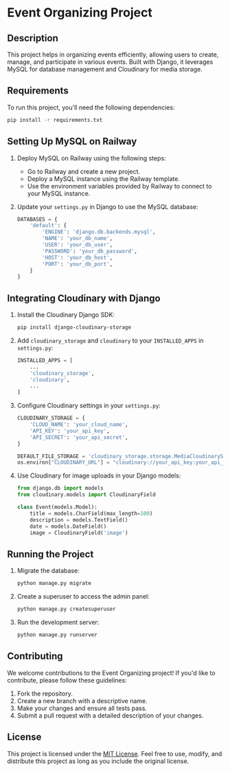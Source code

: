 # Event Organizing Project

## Description
This project helps in organizing events efficiently, allowing users to create, manage, and participate in various events. Built with Django, it leverages MySQL for database management and Cloudinary for media storage.

## Requirements
To run this project, you'll need the following dependencies:

```bash
pip install -r requirements.txt
```

## Setting Up MySQL on Railway
1. Deploy MySQL on Railway using the following steps:
   - Go to Railway and create a new project.
   - Deploy a MySQL instance using the Railway template.
   - Use the environment variables provided by Railway to connect to your MySQL instance.

2. Update your `settings.py` in Django to use the MySQL database:
   ```python
   DATABASES = {
       'default': {
           'ENGINE': 'django.db.backends.mysql',
           'NAME': 'your_db_name',
           'USER': 'your_db_user',
           'PASSWORD': 'your_db_password',
           'HOST': 'your_db_host',
           'PORT': 'your_db_port',
       }
   }
   ```

## Integrating Cloudinary with Django
1. Install the Cloudinary Django SDK:
   ```bash
   pip install django-cloudinary-storage
   ```

2. Add `cloudinary_storage` and `cloudinary` to your `INSTALLED_APPS` in `settings.py`:
   ```python
   INSTALLED_APPS = [
       ...
       'cloudinary_storage',
       'cloudinary',
       ...
   ]
   ```

3. Configure Cloudinary settings in your `settings.py`:
   ```python
   CLOUDINARY_STORAGE = {
       'CLOUD_NAME': 'your_cloud_name',
       'API_KEY': 'your_api_key',
       'API_SECRET': 'your_api_secret',
   }

   DEFAULT_FILE_STORAGE = 'cloudinary_storage.storage.MediaCloudinaryStorage'
   os.environ["CLOUDINARY_URL"] = "cloudinary://your_api_key:your_api_secret@your_cloud_name"
   ```

4. Use Cloudinary for image uploads in your Django models:
   ```python
   from django.db import models
   from cloudinary.models import CloudinaryField

   class Event(models.Model):
       title = models.CharField(max_length=100)
       description = models.TextField()
       date = models.DateField()
       image = CloudinaryField('image')
   ```

## Running the Project
1. Migrate the database:
   ```bash
   python manage.py migrate
   ```

2. Create a superuser to access the admin panel:
   ```bash
   python manage.py createsuperuser
   ```

3. Run the development server:
   ```bash
   python manage.py runserver
   ```

## Contributing
We welcome contributions to the Event Organizing project! If you'd like to contribute, please follow these guidelines:
1. Fork the repository.
2. Create a new branch with a descriptive name.
3. Make your changes and ensure all tests pass.
4. Submit a pull request with a detailed description of your changes.

## License
This project is licensed under the [MIT License](https://opensource.org/licenses/MIT). Feel free to use, modify, and distribute this project as long as you include the original license.
